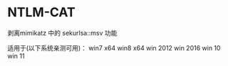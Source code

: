 # NTLM-CAT
剥离mimikatz 中的 sekurlsa::msv 功能 

适用于(以下系统亲测可用)：
win7 x64
win8 x64
win 2012
win 2016
win 10
win 11
